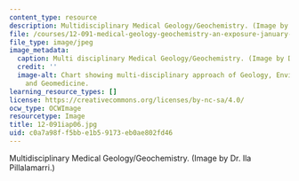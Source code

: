 ```yaml
---
content_type: resource
description: Multidisciplinary Medical Geology/Geochemistry. (Image by Dr. Ila Pillalamarri.)
file: /courses/12-091-medical-geology-geochemistry-an-exposure-january-iap-2006/c0a7a98ff5bbe1b59173eb0ae802fd46_12-091iap06.jpg
file_type: image/jpeg
image_metadata:
  caption: Multi disciplinary Medical Geology/Geochemistry. (Image by Dr. Ila Pillalamarri.)
  credit: ''
  image-alt: Chart showing multi-disciplinary approach of Geology, Environmental Geochemistry
    and Geomedicine.
learning_resource_types: []
license: https://creativecommons.org/licenses/by-nc-sa/4.0/
ocw_type: OCWImage
resourcetype: Image
title: 12-091iap06.jpg
uid: c0a7a98f-f5bb-e1b5-9173-eb0ae802fd46
---
```

Multidisciplinary Medical Geology/Geochemistry. (Image by Dr. Ila Pillalamarri.)